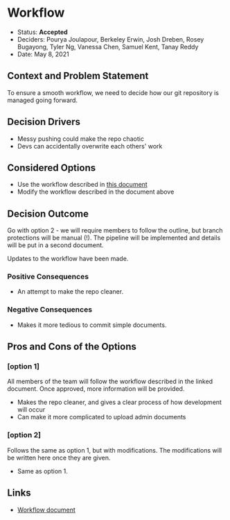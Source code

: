 # Workflow

* Status: **Accepted**
* Deciders: Pourya Joulapour, Berkeley Erwin, Josh Dreben, Rosey Bugayong, Tyler Ng, Vanessa Chen, Samuel Kent, Tanay Reddy
* Date: May 8, 2021

## Context and Problem Statement
To ensure a smooth workflow, we need to decide how our git repository is managed going forward.


## Decision Drivers

* Messy pushing could make the repo chaotic
* Devs can accidentally overwrite each others' work

## Considered Options

* Use the workflow described in [this document](/specs/ci/ci.drawio.png)
* Modify the workflow described in the document above

## Decision Outcome
Go with option 2 - we will require members to follow the outline, but branch protections will be manual (!). The pipeline will be implemented and details will be put in a second document.

Updates to the workflow have been made.

### Positive Consequences

* An attempt to make the repo cleaner.

### Negative Consequences

* Makes it more tedious to commit simple documents.

## Pros and Cons of the Options

### [option 1]

All members of the team will follow the workflow described in the linked document. Once approved, more information will be provided.

* Makes the repo cleaner, and gives a clear process of how development will occur
* Can make it more complicated to upload admin documents

### [option 2]

Follows the same as option 1, but with modifications. The modifications will be written here once they are given.

* Same as option 1.

## Links
* [Workflow document](/specs/ci/ci.drawio.png)